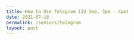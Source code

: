 ```yaml
---
title: How to Use Telegram (22 Sep, 3pm - 4pm)
date: 2021-07-10
permalink: /seniors/telegram
layout: post
---
```



